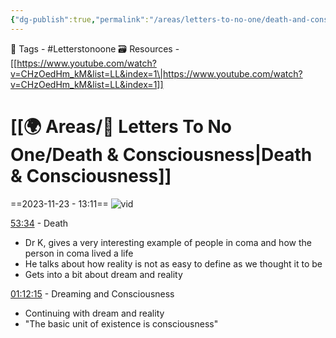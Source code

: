 ```yaml
---
{"dg-publish":true,"permalink":"/areas/letters-to-no-one/death-and-consciousness/","dgPassFrontmatter":true,"noteIcon":"1","created":"2023-11-23T13:11:39.433+05:30","updated":"2023-12-12T01:14:02.189+05:30"}
---
```


🧶 Tags - #Letterstonoone 
🗃 Resources - [[https://www.youtube.com/watch?v=CHzOedHm_kM&list=LL&index=1\|https://www.youtube.com/watch?v=CHzOedHm_kM&list=LL&index=1]]
# [[🌍 Areas/📧  Letters To No One/Death & Consciousness\|Death & Consciousness]]
==2023-11-23 - 13:11==
![vid](https://www.youtube.com/watch?v=CHzOedHm_kM&list=LL&index=1)

[53:34](https://www.youtube.com/embed/CHzOedHm_kM?si=BIHrLEV3XNgA-3Ok&amp;start=3214) - Death

- Dr K, gives a very interesting example of people in coma and how the person in coma lived a life
- He talks about how reality is not as easy to define as we thought it to be
- Gets into a bit about dream and reality

[01:12:15](https://www.youtube.com/embed/CHzOedHm_kM?si=sL7uS6O8suIDHAWi&amp;start=4335) - Dreaming and Consciousness

- Continuing with dream and reality
- "The basic unit of existence is consciousness"
